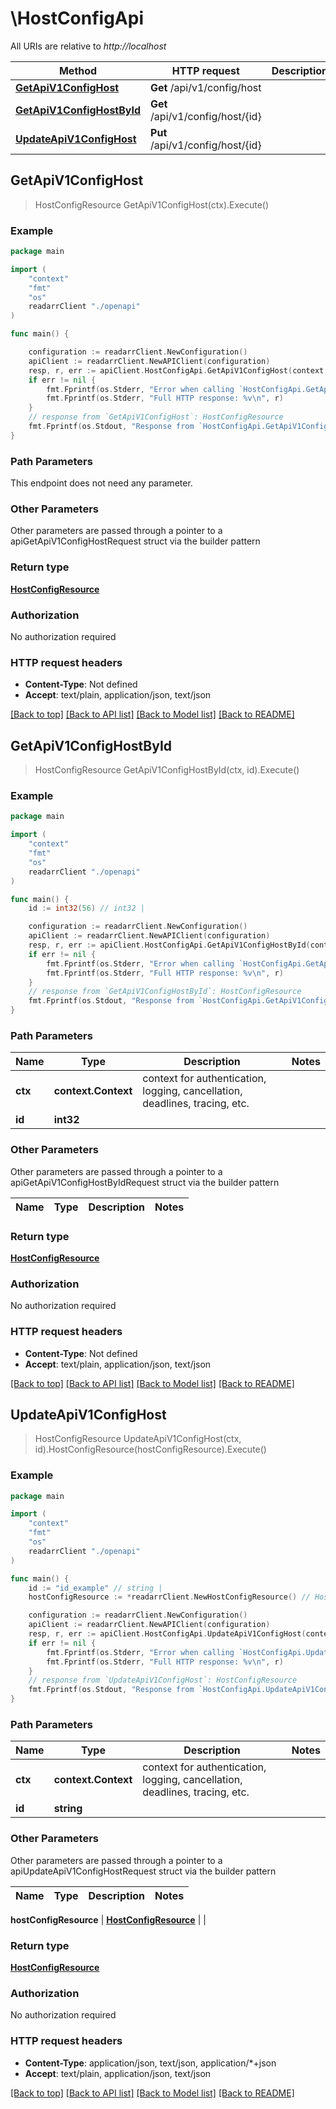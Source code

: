 # \HostConfigApi

All URIs are relative to *http://localhost*

Method | HTTP request | Description
------------- | ------------- | -------------
[**GetApiV1ConfigHost**](HostConfigApi.md#GetApiV1ConfigHost) | **Get** /api/v1/config/host | 
[**GetApiV1ConfigHostById**](HostConfigApi.md#GetApiV1ConfigHostById) | **Get** /api/v1/config/host/{id} | 
[**UpdateApiV1ConfigHost**](HostConfigApi.md#UpdateApiV1ConfigHost) | **Put** /api/v1/config/host/{id} | 



## GetApiV1ConfigHost

> HostConfigResource GetApiV1ConfigHost(ctx).Execute()



### Example

```go
package main

import (
    "context"
    "fmt"
    "os"
    readarrClient "./openapi"
)

func main() {

    configuration := readarrClient.NewConfiguration()
    apiClient := readarrClient.NewAPIClient(configuration)
    resp, r, err := apiClient.HostConfigApi.GetApiV1ConfigHost(context.Background()).Execute()
    if err != nil {
        fmt.Fprintf(os.Stderr, "Error when calling `HostConfigApi.GetApiV1ConfigHost``: %v\n", err)
        fmt.Fprintf(os.Stderr, "Full HTTP response: %v\n", r)
    }
    // response from `GetApiV1ConfigHost`: HostConfigResource
    fmt.Fprintf(os.Stdout, "Response from `HostConfigApi.GetApiV1ConfigHost`: %v\n", resp)
}
```

### Path Parameters

This endpoint does not need any parameter.

### Other Parameters

Other parameters are passed through a pointer to a apiGetApiV1ConfigHostRequest struct via the builder pattern


### Return type

[**HostConfigResource**](HostConfigResource.md)

### Authorization

No authorization required

### HTTP request headers

- **Content-Type**: Not defined
- **Accept**: text/plain, application/json, text/json

[[Back to top]](#) [[Back to API list]](../README.md#documentation-for-api-endpoints)
[[Back to Model list]](../README.md#documentation-for-models)
[[Back to README]](../README.md)


## GetApiV1ConfigHostById

> HostConfigResource GetApiV1ConfigHostById(ctx, id).Execute()



### Example

```go
package main

import (
    "context"
    "fmt"
    "os"
    readarrClient "./openapi"
)

func main() {
    id := int32(56) // int32 | 

    configuration := readarrClient.NewConfiguration()
    apiClient := readarrClient.NewAPIClient(configuration)
    resp, r, err := apiClient.HostConfigApi.GetApiV1ConfigHostById(context.Background(), id).Execute()
    if err != nil {
        fmt.Fprintf(os.Stderr, "Error when calling `HostConfigApi.GetApiV1ConfigHostById``: %v\n", err)
        fmt.Fprintf(os.Stderr, "Full HTTP response: %v\n", r)
    }
    // response from `GetApiV1ConfigHostById`: HostConfigResource
    fmt.Fprintf(os.Stdout, "Response from `HostConfigApi.GetApiV1ConfigHostById`: %v\n", resp)
}
```

### Path Parameters


Name | Type | Description  | Notes
------------- | ------------- | ------------- | -------------
**ctx** | **context.Context** | context for authentication, logging, cancellation, deadlines, tracing, etc.
**id** | **int32** |  | 

### Other Parameters

Other parameters are passed through a pointer to a apiGetApiV1ConfigHostByIdRequest struct via the builder pattern


Name | Type | Description  | Notes
------------- | ------------- | ------------- | -------------


### Return type

[**HostConfigResource**](HostConfigResource.md)

### Authorization

No authorization required

### HTTP request headers

- **Content-Type**: Not defined
- **Accept**: text/plain, application/json, text/json

[[Back to top]](#) [[Back to API list]](../README.md#documentation-for-api-endpoints)
[[Back to Model list]](../README.md#documentation-for-models)
[[Back to README]](../README.md)


## UpdateApiV1ConfigHost

> HostConfigResource UpdateApiV1ConfigHost(ctx, id).HostConfigResource(hostConfigResource).Execute()



### Example

```go
package main

import (
    "context"
    "fmt"
    "os"
    readarrClient "./openapi"
)

func main() {
    id := "id_example" // string | 
    hostConfigResource := *readarrClient.NewHostConfigResource() // HostConfigResource |  (optional)

    configuration := readarrClient.NewConfiguration()
    apiClient := readarrClient.NewAPIClient(configuration)
    resp, r, err := apiClient.HostConfigApi.UpdateApiV1ConfigHost(context.Background(), id).HostConfigResource(hostConfigResource).Execute()
    if err != nil {
        fmt.Fprintf(os.Stderr, "Error when calling `HostConfigApi.UpdateApiV1ConfigHost``: %v\n", err)
        fmt.Fprintf(os.Stderr, "Full HTTP response: %v\n", r)
    }
    // response from `UpdateApiV1ConfigHost`: HostConfigResource
    fmt.Fprintf(os.Stdout, "Response from `HostConfigApi.UpdateApiV1ConfigHost`: %v\n", resp)
}
```

### Path Parameters


Name | Type | Description  | Notes
------------- | ------------- | ------------- | -------------
**ctx** | **context.Context** | context for authentication, logging, cancellation, deadlines, tracing, etc.
**id** | **string** |  | 

### Other Parameters

Other parameters are passed through a pointer to a apiUpdateApiV1ConfigHostRequest struct via the builder pattern


Name | Type | Description  | Notes
------------- | ------------- | ------------- | -------------

 **hostConfigResource** | [**HostConfigResource**](HostConfigResource.md) |  | 

### Return type

[**HostConfigResource**](HostConfigResource.md)

### Authorization

No authorization required

### HTTP request headers

- **Content-Type**: application/json, text/json, application/*+json
- **Accept**: text/plain, application/json, text/json

[[Back to top]](#) [[Back to API list]](../README.md#documentation-for-api-endpoints)
[[Back to Model list]](../README.md#documentation-for-models)
[[Back to README]](../README.md)


